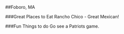 ##Foboro, MA

###Great Places to Eat
Rancho Chico - Great Mexican!

###Fun Things to do
Go see a Patriots game.
